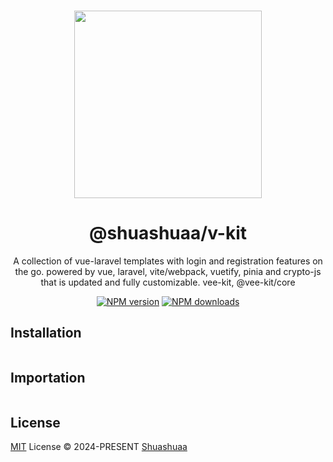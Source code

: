 <br>

<p align="center">
<img src="https://github.com/Shuashuaa/v-kit/blob/main/@shuashuaa-v-kit.png" width="300" />
</p>

<h1 align="center">@shuashuaa/v-kit</h1>

<p align="center">
A collection of vue-laravel templates with login and registration features on the go. powered by vue, laravel, vite/webpack, vuetify, pinia and crypto-js that is updated and fully customizable.
<!-- Kickstart your next project with V-Kit: A Collection of Vue-tiful templates, Laravel-lous features, and so much more. efficient, totally customizable, and always ready for a project-breaking party! -->
vee-kit, @vee-kit/core
</p>

<p align="center">
<!-- <a href="https://www.npmjs.com/package/@shuashuaa/v-kit"><img src="https://img.shields.io/npm/v/@shuashuaa/v-kit?color=c95f8b&amp;label=" alt="NPM version"></a> -->
<a href="https://www.npmjs.com/package/@shuashuaa/v-kit"><img src="https://img.shields.io/npm/v/@shuashuaa/v-kit?style=flat-square&logo=npm&color=007EC6" alt="NPM version"></a>
<a href="https://www.npmjs.com/package/@shuashuaa/v-kit"><img src="https://img.shields.io/npm/dw/@shuashuaa/v-kit?style=flat-square&color=007EC6" alt="NPM downloads"></a>
<!-- <a href="https://github.com/shuashuaa/v-kit/blob/main/LICENSE"><img src="https://img.shields.io/npm/v/@shuashuaa/v-kit?style=flat-square;color=c95f8b&amp;" alt="LICENSE"></a></p> -->
<!-- [![npm](https://img.shields.io/npm/v/@shuashuaa/vkit?color=c95f8b&amp;label=)](https://www.npmjs.com/package/vkit)
[![npm](https://img.shields.io/npm/dw/@shuashuaa/vkit?style=flat-square)](https://www.npmjs.com/package/vkit)
[![GitHub](https://img.shields.io/github/license/shuashuaa/v-kit?style=flat-square)](https://github.com/shuashuaa/v-kit/blob/main/LICENSE) -->
<br>

## Installation

```
```

## Importation

```
```


## License

[MIT](./LICENSE) License &copy; 2024-PRESENT [Shuashuaa](https://github.com/Shuashuaa)


